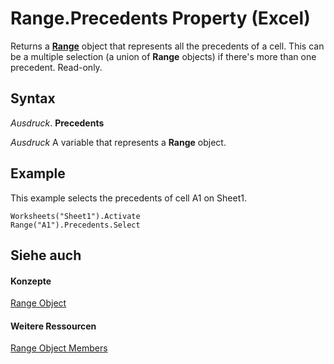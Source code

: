 
# Range.Precedents Property (Excel)

Returns a  **[Range](b8207778-0dcc-4570-1234-f130532cc8cd.md)** object that represents all the precedents of a cell. This can be a multiple selection (a union of **Range** objects) if there's more than one precedent. Read-only.


## Syntax

 _Ausdruck_. **Precedents**

 _Ausdruck_ A variable that represents a **Range** object.


## Example

This example selects the precedents of cell A1 on Sheet1.


```
Worksheets("Sheet1").Activate 
Range("A1").Precedents.Select
```


## Siehe auch


#### Konzepte


[Range Object](b8207778-0dcc-4570-1234-f130532cc8cd.md)
#### Weitere Ressourcen


[Range Object Members](http://msdn.microsoft.com/library/4336bf81-1e63-7e44-1792-baf366a027a7%28Office.15%29.aspx)